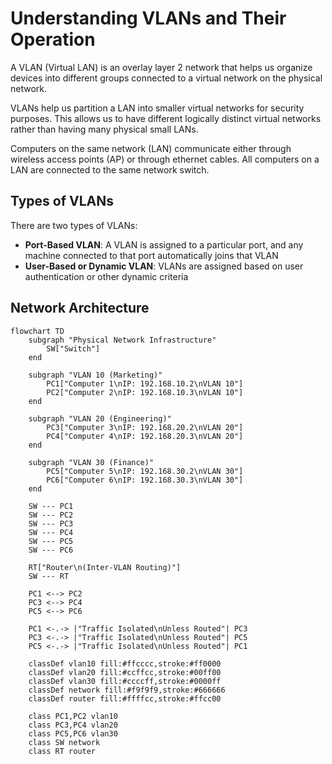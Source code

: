 # Understanding VLANs and Their Operation

A VLAN (Virtual LAN) is an overlay layer 2 network that helps us organize devices
into different groups connected to a virtual network on the physical network.

VLANs help us partition a LAN into smaller virtual networks for security
purposes. This allows us to have different logically distinct virtual networks
rather than having many physical small LANs.

Computers on the same network (LAN) communicate either through wireless access
points (AP) or through ethernet cables. All computers on a LAN are connected to
the same network switch.

## Types of VLANs

There are two types of VLANs:

- **Port-Based VLAN**: A VLAN is assigned to a particular port, and any machine
  connected to that port automatically joins that VLAN
- **User-Based or Dynamic VLAN**: VLANs are assigned based on user
  authentication or other dynamic criteria

## Network Architecture

```mermaid
flowchart TD
    subgraph "Physical Network Infrastructure"
        SW["Switch"]
    end

    subgraph "VLAN 10 (Marketing)"
        PC1["Computer 1\nIP: 192.168.10.2\nVLAN 10"]
        PC2["Computer 2\nIP: 192.168.10.3\nVLAN 10"]
    end

    subgraph "VLAN 20 (Engineering)"
        PC3["Computer 3\nIP: 192.168.20.2\nVLAN 20"]
        PC4["Computer 4\nIP: 192.168.20.3\nVLAN 20"]
    end

    subgraph "VLAN 30 (Finance)"
        PC5["Computer 5\nIP: 192.168.30.2\nVLAN 30"]
        PC6["Computer 6\nIP: 192.168.30.3\nVLAN 30"]
    end

    SW --- PC1
    SW --- PC2
    SW --- PC3
    SW --- PC4
    SW --- PC5
    SW --- PC6

    RT["Router\n(Inter-VLAN Routing)"]
    SW --- RT

    PC1 <--> PC2
    PC3 <--> PC4
    PC5 <--> PC6

    PC1 <-.-> |"Traffic Isolated\nUnless Routed"| PC3
    PC3 <-.-> |"Traffic Isolated\nUnless Routed"| PC5
    PC5 <-.-> |"Traffic Isolated\nUnless Routed"| PC1

    classDef vlan10 fill:#ffcccc,stroke:#ff0000
    classDef vlan20 fill:#ccffcc,stroke:#00ff00
    classDef vlan30 fill:#ccccff,stroke:#0000ff
    classDef network fill:#f9f9f9,stroke:#666666
    classDef router fill:#ffffcc,stroke:#ffcc00

    class PC1,PC2 vlan10
    class PC3,PC4 vlan20
    class PC5,PC6 vlan30
    class SW network
    class RT router
```
